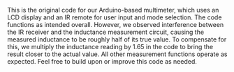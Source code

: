 This is the original code for our Arduino-based multimeter, which uses an LCD display and an IR remote for user input and mode selection. The code functions as intended overall. However, we observed interference between the IR receiver and the inductance measurement circuit, causing the measured inductance to be roughly half of its true value. To compensate for this, we multiply the inductance reading by 1.65 in the code to bring the result closer to the actual value.
All other measurement functions operate as expected. Feel free to build upon or improve this code as needed.
